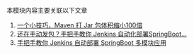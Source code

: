 本模块内容主要关联以下文章
1. [一个小技巧，Maven 打 Jar 包体积缩小100倍](https://mp.weixin.qq.com/s/qniPev0onMfmPzxigB5MaA)
2. [还在手动发包？手把手教你 Jenkins 自动化部署SpringBoot...](https://mp.weixin.qq.com/s/n09HNhAFYa0QiFEz7EzV_w)
3. [手把手教你 Jenkins 自动部署 SpringBoot 多模块应用](https://mp.weixin.qq.com/s/4IwaoGfq5SyA1YddgbUb7A)